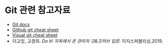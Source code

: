 # Git 관련 참고자료

- [Git docs](https://git-scm.com/docs)
- [Github git cheat sheet](https://training.github.com/downloads/github-git-cheat-sheet/)
- [Visual git cheat sheet](https://ndpsoftware.com/git-cheatsheet.html)
- 이고잉, 고경희. _Do it! 지옥에서 온 관리자 깃&깃허브 입문._ 이지스퍼블리싱,2019.